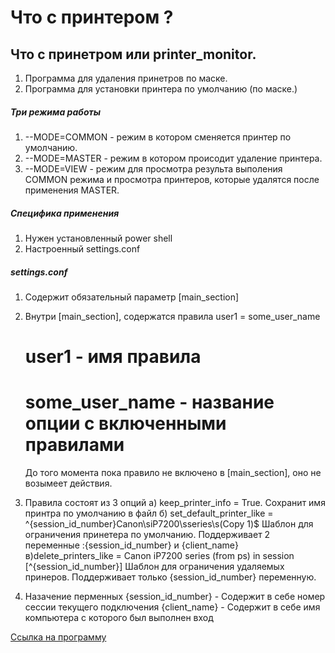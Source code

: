 # Что с принтером ?

## Что с принетром или printer_monitor.
1) Программа для удаления принетров по маске.
2) Программа для установки принтера по умолчанию (по маске.)


##### Три режима работы
1) --MODE=COMMON - режим в котором сменяется принтер по умолчанию.
2) --MODE=MASTER - режим в котором происодит удаление принтера.
3) --MODE=VIEW - режим для просмотра результа выполения COMMON режима и
просмотра принтеров, которые удалятся после применения MASTER.


##### Специфика применения
1) Нужен установленный power shell
2) Настроенный settings.conf

##### settings.conf
1) Содержит обязательный параметр [main_section]
2) Внутри  [main_section], содержатся правила
    user1 = some_user_name
    # user1 - имя правила
    # some_user_name - название опции с включенными правилами
    До того момента пока правило не включено в [main_section],
    оно не возымеет действия.

3) Правила состоят из 3 опций
a) keep_printer_info = True. Сохранит имя принтра по умолчанию в файл
б) set_default_printer_like = ^{session_id_number}Canon\siP7200\sseries\s\(Copy 1\)$
Шаблон для ограничения принетера по умолчанию. Поддерживает 2 переменные :{session_id_number} и {client_name}
в)delete_printers_like = Canon iP7200 series \(from ps\) in session [^{session_id_number}]
Шаблон для ограничения удаляемых принеров. Поддерживает только {session_id_number}
переменную.

4) Назачение перменных
{session_id_number} - Содержит в себе номер сессии текущего подключения
{client_name} - Содержит в себе имя компьютера с которого был выполнен вход

[Ссылка на программу](http://google.com)


